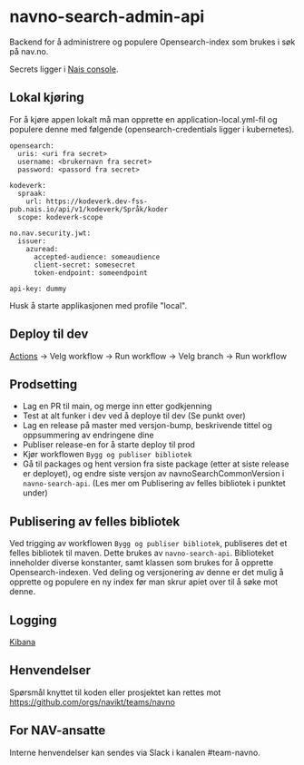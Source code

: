 # navno-search-admin-api
Backend for å administrere og populere Opensearch-index som brukes i søk på nav.no.

Secrets ligger i [Nais console](https://console.nav.cloud.nais.io/team/navno/secrets).

## Lokal kjøring
For å kjøre appen lokalt må man opprette en application-local.yml-fil og populere denne med følgende  (opensearch-credentials ligger i kubernetes).

```
opensearch:
  uris: <uri fra secret>
  username: <brukernavn fra secret>
  password: <passord fra secret>

kodeverk:
  spraak:
    url: https://kodeverk.dev-fss-pub.nais.io/api/v1/kodeverk/Språk/koder
  scope: kodeverk-scope

no.nav.security.jwt:
  issuer:
    azuread:
      accepted-audience: someaudience
      client-secret: somesecret
      token-endpoint: someendpoint
      
api-key: dummy
```

Husk å starte applikasjonen med profile "local".

## Deploy til dev

[Actions](https://github.com/navikt/navno-search-admin-api/actions) -> Velg workflow -> Run workflow -> Velg branch -> Run workflow

## Prodsetting

- Lag en PR til main, og merge inn etter godkjenning 
- Test at alt funker i dev ved å deploye til dev (Se punkt over)
- Lag en release på master med versjon-bump, beskrivende tittel og oppsummering av endringene dine 
- Publiser release-en for å starte deploy til prod 
- Kjør workflowen `Bygg og publiser bibliotek` 
- Gå til packages og hent version fra siste package (etter at siste release er deployet), og endre siste versjon av navnoSearchCommonVersion i `navno-search-api`. (Les mer om Publisering av felles bibliotek i punktet under)

## Publisering av felles bibliotek
Ved trigging av workflowen `Bygg og publiser bibliotek`, publiseres det et felles bibliotek til maven. Dette brukes av `navno-search-api`. Biblioteket inneholder diverse konstanter, samt klassen som brukes for å opprette Opensearch-indexen. Ved deling og versjonering av denne er det mulig å opprette og populere en ny index før man skrur apiet over til å søke mot denne.

## Logging

[Kibana](https://logs.adeo.no/app/discover#/view/ea9b29d0-aa35-11ee-991c-09effcd7b5da)

## Henvendelser

Spørsmål knyttet til koden eller prosjektet kan rettes mot https://github.com/orgs/navikt/teams/navno

## For NAV-ansatte

Interne henvendelser kan sendes via Slack i kanalen #team-navno.